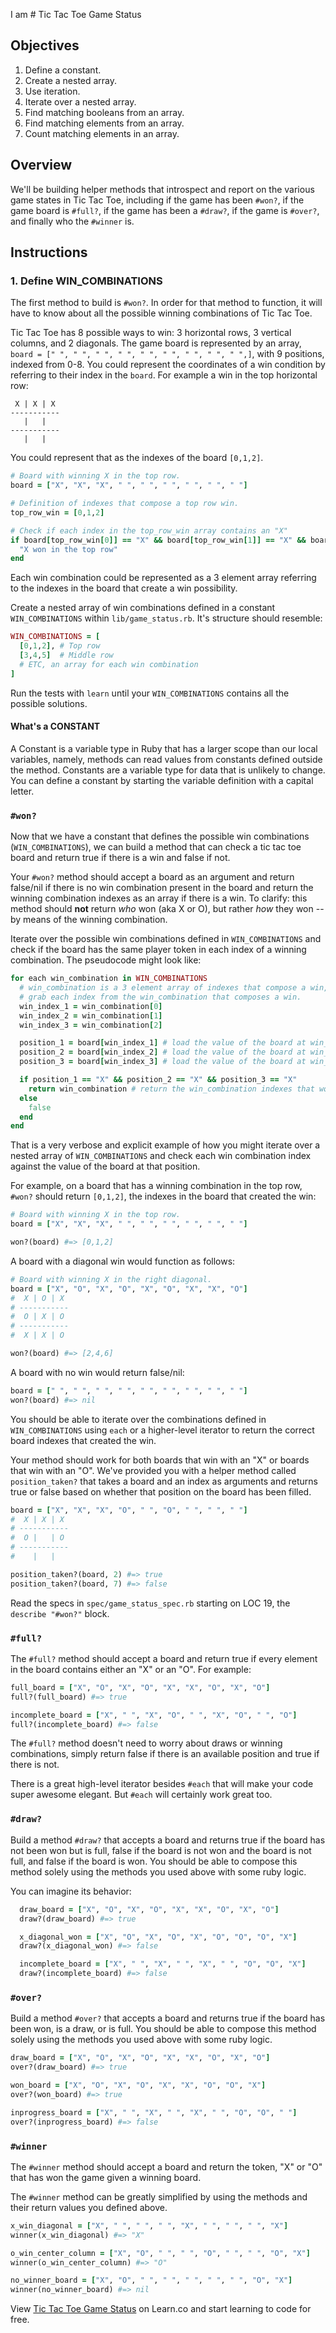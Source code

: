 I am # Tic Tac Toe Game Status

## Objectives

1.  Define a constant.
2.  Create a nested array.
3.  Use iteration.
4.  Iterate over a nested array.
5.  Find matching booleans from an array.
6.  Find matching elements from an array.
7.  Count matching elements in an array.

## Overview

We'll be building helper methods that introspect and report on the various game
states in Tic Tac Toe, including if the game has been `#won?`, if the game board
is `#full?`, if the game has been a `#draw?`, if the game is `#over?`, and
finally who the `#winner` is.

## Instructions

### 1. Define WIN_COMBINATIONS

The first method to build is `#won?`. In order for that method to function, it
will have to know about all the possible winning combinations of Tic Tac Toe.

Tic Tac Toe has 8 possible ways to win: 3 horizontal rows, 3 vertical columns,
and 2 diagonals. The game board is represented by an array,
`board = [" ", " ", " ", " ", " ", " ", " ", " ", " ",]`, with 9 positions,
indexed from 0-8. You could represent the coordinates of a win condition by
referring to their index in the `board`. For example a win in the top horizontal
row:

```
 X | X | X
-----------
   |   |
-----------
   |   |
```

You could represent that as the indexes of the board `[0,1,2]`.

```ruby
# Board with winning X in the top row.
board = ["X", "X", "X", " ", " ", " ", " ", " ", " "]

# Definition of indexes that compose a top row win.
top_row_win = [0,1,2]

# Check if each index in the top_row_win array contains an "X"
if board[top_row_win[0]] == "X" && board[top_row_win[1]] == "X" && board[top_row_win[2]] == "X"
  "X won in the top row"
end
```

Each win combination could be represented as a 3 element array referring to the
indexes in the board that create a win possibility.

Create a nested array of win combinations defined in a constant
`WIN_COMBINATIONS` within `lib/game_status.rb`. It's structure should resemble:

```ruby
WIN_COMBINATIONS = [
  [0,1,2], # Top row
  [3,4,5]  # Middle row
  # ETC, an array for each win combination
]
```

Run the tests with `learn` until your `WIN_COMBINATIONS` contains all the possible solutions.

#### What's a CONSTANT

A Constant is a variable type in Ruby that has a larger scope than our local variables, namely, methods can read values from constants defined outside the method. Constants are a variable type for data that is unlikely to change. You can define a constant by starting the variable definition with a capital letter.

### `#won?`

Now that we have a constant that defines the possible win combinations
(`WIN_COMBINATIONS`), we can build a method that can check a tic tac toe board
and return true if there is a win and false if not.

Your `#won?` method should accept a board as an argument and return false/nil if
there is no win combination present in the board and return the winning
combination indexes as an array if there is a win. To clarify: this method
should **not** return _who_ won (aka X or O), but rather _how_ they won -- by
means of the winning combination.

Iterate over the possible win combinations defined in `WIN_COMBINATIONS` and
check if the board has the same player token in each index of a winning
combination. The pseudocode might look like:

```ruby
for each win_combination in WIN_COMBINATIONS
  # win_combination is a 3 element array of indexes that compose a win, [0,1,2]
  # grab each index from the win_combination that composes a win.
  win_index_1 = win_combination[0]
  win_index_2 = win_combination[1]
  win_index_3 = win_combination[2]

  position_1 = board[win_index_1] # load the value of the board at win_index_1
  position_2 = board[win_index_2] # load the value of the board at win_index_2
  position_3 = board[win_index_3] # load the value of the board at win_index_3

  if position_1 == "X" && position_2 == "X" && position_3 == "X"
    return win_combination # return the win_combination indexes that won.
  else
    false
  end
end
```

That is a very verbose and explicit example of how you might iterate over a
nested array of `WIN_COMBINATIONS` and check each win combination index against
the value of the board at that position.

For example, on a board that has a winning combination in the top row, `#won?`
should return `[0,1,2]`, the indexes in the board that created the win:

```ruby
# Board with winning X in the top row.
board = ["X", "X", "X", " ", " ", " ", " ", " ", " "]

won?(board) #=> [0,1,2]
```

A board with a diagonal win would function as follows:

```ruby
# Board with winning X in the right diagonal.
board = ["X", "O", "X", "O", "X", "O", "X", "X", "O"]
#  X | O | X
# -----------
#  O | X | O
# -----------
#  X | X | O

won?(board) #=> [2,4,6]
```

A board with no win would return false/nil:

```ruby
board = [" ", " ", " ", " ", " ", " ", " ", " ", " "]
won?(board) #=> nil
```

You should be able to iterate over the combinations defined in
`WIN_COMBINATIONS` using `each` or a higher-level iterator to return the correct
board indexes that created the win.

Your method should work for both boards that win with an "X" or boards that win
with an "O". We've provided you with a helper method called `position_taken?`
that takes a board and an index as arguments and returns true or false based on
whether that position on the board has been filled.

```ruby
board = ["X", "X", "X", "O", " ", "O", " ", " ", " "]
#  X | X | X
# -----------
#  O |   | O
# -----------
#    |   |  

position_taken?(board, 2) #=> true
position_taken?(board, 7) #=> false
```

Read the specs in `spec/game_status_spec.rb` starting on LOC 19, the `describe "#won?"` block.

### `#full?`

The `#full?` method should accept a board and return true if every element in
the board contains either an "X" or an "O". For example:

```ruby
full_board = ["X", "O", "X", "O", "X", "X", "O", "X", "O"]
full?(full_board) #=> true

incomplete_board = ["X", " ", "X", "O", " ", "X", "O", " ", "O"]
full?(incomplete_board) #=> false
```

The `#full?` method doesn't need to worry about draws or winning combinations,
simply return false if there is an available position and true if there is not.

There is a great high-level iterator besides `#each` that will make your code
super awesome elegant. But `#each` will certainly work great too.

### `#draw?`

Build a method `#draw?` that accepts a board and returns true if the board has
not been won but is full, false if the board is not won and the board is not
full, and false if the board is won. You should be able to compose this method
solely using the methods you used above with some ruby logic.

You can imagine its behavior:

```ruby
  draw_board = ["X", "O", "X", "O", "X", "X", "O", "X", "O"]
  draw?(draw_board) #=> true

  x_diagonal_won = ["X", "O", "X", "O", "X", "O", "O", "O", "X"]
  draw?(x_diagonal_won) #=> false

  incomplete_board = ["X", " ", "X", " ", "X", " ", "O", "O", "X"]
  draw?(incomplete_board) #=> false
```

### `#over?`

Build a method `#over?` that accepts a board and returns true if the board has
been won, is a draw, or is full. You should be able to compose this method
solely using the methods you used above with some ruby logic.

```ruby
draw_board = ["X", "O", "X", "O", "X", "X", "O", "X", "O"]
over?(draw_board) #=> true

won_board = ["X", "O", "X", "O", "X", "X", "O", "O", "X"]
over?(won_board) #=> true

inprogress_board = ["X", " ", "X", " ", "X", " ", "O", "O", " "]
over?(inprogress_board) #=> false
```

### `#winner`

The `#winner` method should accept a board and return the token, "X" or "O" that
has won the game given a winning board.

The `#winner` method can be greatly simplified by using the methods and their
return values you defined above.

```ruby
x_win_diagonal = ["X", " ", " ", " ", "X", " ", " ", " ", "X"]
winner(x_win_diagonal) #=> "X"

o_win_center_column = ["X", "O", " ", " ", "O", " ", " ", "O", "X"]
winner(o_win_center_column) #=> "O"

no_winner_board = ["X", "O", " ", " ", " ", " ", " ", "O", "X"]
winner(no_winner_board) #=> nil
```

<p class='util--hide'>View <a href='https://learn.co/lessons/ttt-game-status'>Tic Tac Toe Game Status</a> on Learn.co and start learning to code for free.</p>
